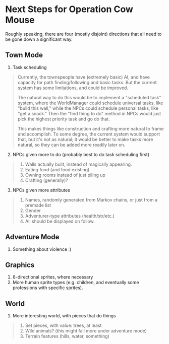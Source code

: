 Next Steps for Operation Cow Mouse
==================================

Roughly speaking, there are four (mostly disjoint) directions
that all need to be gone down a significant way.

Town Mode
---------

1. Task scheduling
> Currently, the townspeople have (extremely basic) AI, and have
> capacity for path finding/following and basic tasks.  But the
> current system has some limitations, and could be improved.
> 
> The natural way to do this would be to implement a "scheduled task"
> system, where the WorldManager could schedule universal tasks,
> like "build this wall," while the NPCs could schedule personal tasks,
> like "get a snack."  Then the "find thing to do" method in NPCs would
> just pick the highest priority task and go do that.
>
> This makes things like construction and crafting more natural to
> frame and accomplish.  To some degree, the current system would
> support that, but it's not as natural; it would be better to make
> tasks more natural, so they can be added more readily later on.

2. NPCs given more to do (probably best to do task scheduling first)
> 1. Walls actually built, instead of magically appearing.
> 2. Eating food (and food existing)
> 3. Owning rooms instead of just piling up
> 4. Crafting (generally)?

3. NPCs given more attributes
> 1. Names, randomly generated from Markov chains, or just from a premade list
> 2. Gender
> 3. Adventurer-type attributes (health/str/etc.)
> 4. All should be displayed on follow.

Adventure Mode
--------------

1. Something about violence :)

Graphics
--------

1. 8-directional sprites, where necessary
2. More human sprite types (e.g. children, and eventually some professions with specific sprites).

World
-----

1. More interesting world, with pieces that do things

> 1. Set pieces, with value: trees, at least
> 2. Wild animals? (this might fall more under adventure mode)
> 3. Terrain features (hills, water, something)

